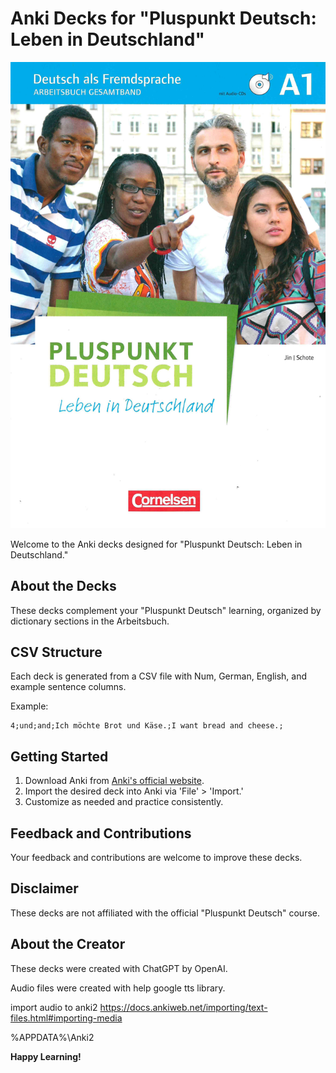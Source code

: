 # Anki Decks for "Pluspunkt Deutsch: Leben in Deutschland"

![Pluspunkt Logo](A1.png)

Welcome to the Anki decks designed for "Pluspunkt Deutsch: Leben in Deutschland."

## About the Decks

These decks complement your "Pluspunkt Deutsch" learning, organized by dictionary sections in the Arbeitsbuch.

## CSV Structure

Each deck is generated from a CSV file with Num, German, English, and example sentence columns.

Example:

    4;und;and;Ich möchte Brot und Käse.;I want bread and cheese.;  


## Getting Started

1. Download Anki from [Anki's official website](https://apps.ankiweb.net/).
2. Import the desired deck into Anki via 'File' > 'Import.'
3. Customize as needed and practice consistently.

## Feedback and Contributions

Your feedback and contributions are welcome to improve these decks.

## Disclaimer

These decks are not affiliated with the official "Pluspunkt Deutsch" course.

## About the Creator

These decks were created with ChatGPT by OpenAI.

Audio files were created with help google tts library.

import audio to anki2
https://docs.ankiweb.net/importing/text-files.html#importing-media

%APPDATA%\Anki2


**Happy Learning!**

 